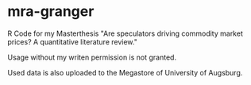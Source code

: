 # mra-granger
R Code for my Masterthesis "Are speculators driving commodity market prices? A quantitative literature review."

Usage without my writen permission is not granted.

Used data is also uploaded to the Megastore of University of Augsburg.
